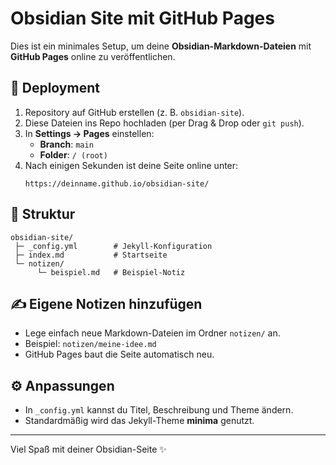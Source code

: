 # Obsidian Site mit GitHub Pages

Dies ist ein minimales Setup, um deine **Obsidian-Markdown-Dateien** mit **GitHub Pages** online zu veröffentlichen.

## 🚀 Deployment

1. Repository auf GitHub erstellen (z. B. `obsidian-site`).
2. Diese Dateien ins Repo hochladen (per Drag & Drop oder `git push`).
3. In **Settings → Pages** einstellen:
   - **Branch**: `main`
   - **Folder**: `/ (root)`
4. Nach einigen Sekunden ist deine Seite online unter:
   ```
   https://deinname.github.io/obsidian-site/
   ```

## 📂 Struktur

```
obsidian-site/
 ├─ _config.yml        # Jekyll-Konfiguration
 ├─ index.md           # Startseite
 └─ notizen/
      └─ beispiel.md   # Beispiel-Notiz
```

## ✍️ Eigene Notizen hinzufügen

- Lege einfach neue Markdown-Dateien im Ordner `notizen/` an.
- Beispiel: `notizen/meine-idee.md`
- GitHub Pages baut die Seite automatisch neu.

## ⚙️ Anpassungen

- In `_config.yml` kannst du Titel, Beschreibung und Theme ändern.
- Standardmäßig wird das Jekyll-Theme **minima** genutzt.

---

Viel Spaß mit deiner Obsidian-Seite ✨
